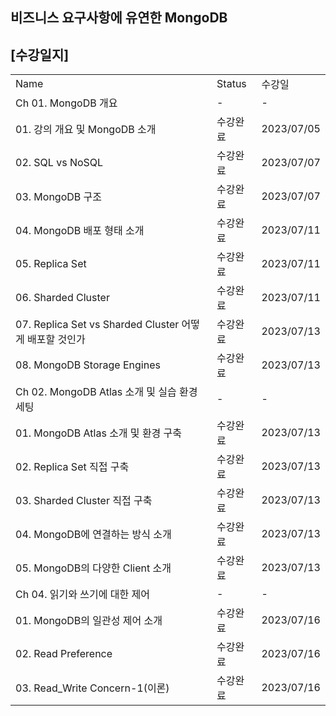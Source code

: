 ## 비즈니스 요구사항에 유연한 MongoDB

## [수강일지]
|                                                |        |            |
|------------------------------------------------|--------|------------|
| Name                                           | Status | 수강일        |
| Ch 01. MongoDB 개요                              | -      | -          |
| 01. 강의 개요 및 MongoDB 소개                         | 수강완료   | 2023/07/05 |
| 02. SQL vs NoSQL                               | 수강완료   | 2023/07/07 |
| 03. MongoDB 구조                                 | 수강완료   | 2023/07/07 |
| 04. MongoDB 배포 형태 소개                           | 수강완료   | 2023/07/11 |
| 05. Replica Set                                | 수강완료   | 2023/07/11 |
| 06. Sharded Cluster                            | 수강완료   | 2023/07/11 |
| 07. Replica Set vs Sharded Cluster 어떻게 배포할 것인가 | 수강완료   | 2023/07/13 |
| 08. MongoDB Storage Engines                    | 수강완료   | 2023/07/13 |
| Ch 02. MongoDB Atlas 소개 및 실습 환경 세팅             | -      | -          |
| 01. MongoDB Atlas 소개 및 환경 구축                   | 수강완료   | 2023/07/13 |
| 02. Replica Set 직접 구축                          | 수강완료   | 2023/07/13 |
| 03. Sharded Cluster 직접 구축                      | 수강완료   | 2023/07/13 |
| 04. MongoDB에 연결하는 방식 소개                        | 수강완료   | 2023/07/13 |
| 05. MongoDB의 다양한 Client 소개                     | 수강완료   | 2023/07/13 |
| Ch 04. 읽기와 쓰기에 대한 제어                           | -      | -          |
| 01. MongoDB의 일관성 제어 소개                         | 수강완료   | 2023/07/16 |
| 02. Read Preference                            | 수강완료   | 2023/07/16 |
| 03. Read_Write Concern-1(이론)                   | 수강완료   | 2023/07/16 |
